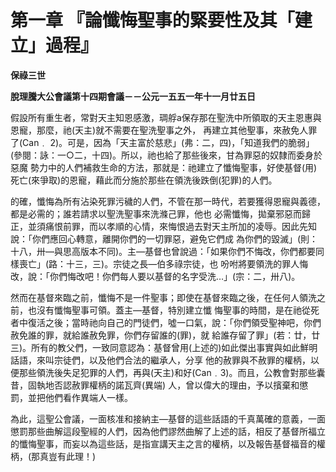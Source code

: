# 第一章 『論懺悔聖事的緊要性及其「建立」過程』


**保祿三世**

**脫理騰大公會議第十四期會議－－公元一五五一年十一月廿五日**





假設所有重生者，常對天主知恩感激，琱艀a保存那在聖洗中所領取的天主恩惠與恩寵，那麼，祂(天主)就不需要在聖洗聖事之外，
再建立其他聖事，來赦免人罪了(Can﹒ 
2)。可是，因為「天主富於慈悲」(弗：二，四)，「知道我們的脆弱」(參閱：詠：一○二，十四)。所以，祂也給了那些後來，甘為罪惡的奴隸而委身於惡魔
勢力中的人們補救生命的方法，那就是：祂建立了懺悔聖事，好使基督(用)死亡(來爭取)的恩寵，藉此而分施於那些在領洗後跌倒(犯罪)的人們。

的確，懺悔為所有沾染死罪污穢的人們，不管在那一時代，若要獲得恩寵與義德，都是必需的；誰若請求以聖洗聖事來洗滌己罪，他也
必需懺悔，拋棄邪惡而歸正，並須痛恨前罪，而以孝順的心情，來悔恨過去對天主所加的凌辱。因此先知說：「你們應回心轉意，離開你們的一切罪惡，避免它們成
為你們的毀滅」(則：十八，卅—與思高版本不同)。主—基督也曾說過：「如果你們不悔改，你們都要同樣喪亡」(路：十三，三)。宗徒之長—伯多祿宗徒，也
吩咐將要領洗的罪人悔改，說：「你們悔改吧！你們每人要以基督的名字受洗…」(宗：二，卅八)。

然而在基督來臨之前，懺悔不是一件聖事；即使在基督來臨之後，在任何人領洗之前，也沒有懺悔聖事可領。蓋主—基督，特別建立懺
悔聖事的時間，是在祂從死者中復活之後；當時祂向自己的門徒們，噓一口氣，說：「你們領受聖神吧，你們赦免誰的罪，就給誰赦免罪，你們存留誰的(罪)，就
給誰存留了罪」(若：廿，廿三)。所有的教父們，一致同意認為：基督曾用(上述的)如此傑出事實與如此鮮明話語，來叫宗徒們，以及他們合法的繼承人，分享
他的赦罪與不赦罪的權柄，以便那些領洗後失足犯罪的人們，再與(天主)和好(Can﹒3)。而且，公教會對那些囊昔，固執地否認赦罪權柄的諾瓦齊(異端)
人，曾以偉大的理由，予以擯棄和懲罰，並把他們看作異端人一樣。

為此，這聖公會議，一面核准和接納主—基督的這些話語的千真萬確的意義，一面懲罰那些曲解這段聖經的人們，因為他們謬然曲解了上述的話，相反了基督所福立的懺悔聖事，而妄以為這些話，是指宣講天主之言的權柄，以及報告基督福音的權柄，(那真豈有此理！)

